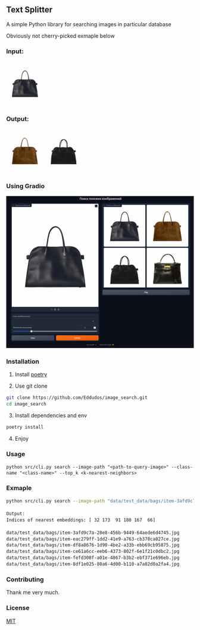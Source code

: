 ## Text Splitter

A simple Python library for searching images in particular database

Obviously not cherry-picked exmaple below
### Input:
<img src="images_thumb/image.png" alt="drawing" width="100"/>

### Output:
<img src="images_thumb/image-1.png" alt="drawing" width="100"/>
<img src="images_thumb/image-2.png" alt="drawing" width="100"/>

### Using Gradio


![alt text](images_thumb/image-3.png)

### Installation

1. Install [poetry](https://python-poetry.org/docs/#installation)

2. Use git clone
```bash 
git clone https://github.com/Eddudos/image_search.git
cd image_search
```
3. Install dependencies and env
```bash
poetry install
```
4. Enjoy

### Usage

```
python src/cli.py search --image-path "<path-to-query-image>" --class-name "<class-name>" --top_k <k-nearest-neighbors>
```

### Exmaple

```bash
python src/cli.py search --image-path "data/test_data/bags/item-3afd9c7a-28e8-456b-9449-64aede6d4745.jpg" --class-name "bags" --top_k 6

Output:
Indices of nearest embeddings: [ 32 173  91 180 167  66] 

data/test_data/bags/item-3afd9c7a-28e8-456b-9449-64aede6d4745.jpg
data/test_data/bags/item-eac279ff-1dd2-41e9-a763-cb378ca027ce.jpg
data/test_data/bags/item-df8a8676-1d90-4be2-a33b-ebb69cb95875.jpg
data/test_data/bags/item-ce61a6cc-eeb6-4373-802f-6e1f21c0dbc2.jpg
data/test_data/bags/item-fefd308f-a01e-4867-b3b2-ebf371e696eb.jpg
data/test_data/bags/item-8df1e025-80a6-4d00-b110-a7a02d0a2fa4.jpg
```

### Contributing

Thank me very much. 

### License

[MIT](https://choosealicense.com/licenses/mit/)
